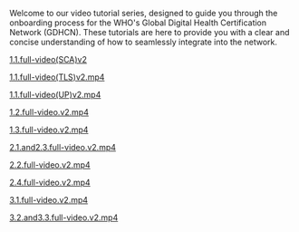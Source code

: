 Welcome to our video tutorial series, designed to guide you through the onboarding process for the WHO's Global Digital Health Certification Network (GDHCN). These tutorials are here to provide you with a clear and concise understanding of how to seamlessly integrate into the network.

[1.1.full-video(SCA)v2](1.1.full-video(SCA)v2.mp4)

[1.1.full-video(TLS)v2.mp4](1.1.full-video(TLS)v2.mp4)

[1.1.full-video(UP)v2.mp4](1.1.full-video(UP)v2.mp4)

[1.2.full-video.v2.mp4](1.2.full-video.v2.mp4)

[1.3.full-video.v2.mp4](1.3.full-video.v2.mp4)

[2.1.and2.3.full-video.v2.mp4](2.1.and2.3.full-video.v2.mp4)

[2.2.full-video.v2.mp4](2.2.full-video.v2.mp4)

[2.4.full-video.v2.mp4](2.4.full-video.v2.mp4)

[3.1.full-video.v2.mp4](3.1.full-video.v2.mp4)

[3.2.and3.3.full-video.v2.mp4](3.2.and3.3.full-video.v2.mp4)